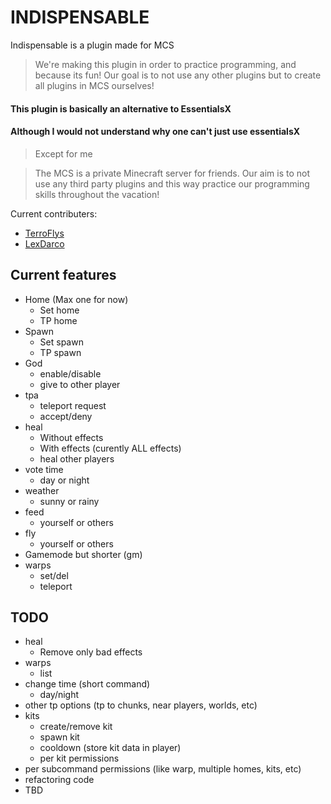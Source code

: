 # INDISPENSABLE

Indispensable is a plugin made for MCS

> We're making this plugin in order to practice programming, and because its fun!
> Our goal is to not use any other plugins but to create all plugins in MCS ourselves!


#### This plugin is basically an alternative to EssentialsX
#### Although I would not understand why one can't just use essentialsX

> Except for me

> The MCS is a private Minecraft server for friends. 
Our aim is to not use any third party plugins and this way practice our programming skills 
throughout the vacation!

Current contributers:
* [TerroFlys](https://github.com/TerroFlys)
* [LexDarco](https://github.com/LexDarcoz)


## Current features
* Home (Max one for now)
  * Set home
  * TP home
* Spawn
  * Set spawn
  * TP spawn
* God
  * enable/disable
  * give to other player
* tpa
  * teleport request
  * accept/deny
* heal
  * Without effects
  * With effects (curently ALL effects)
  * heal other players
* vote time
  * day or night
* weather
  * sunny or rainy
* feed
  * yourself or others
* fly
  * yourself or others
* Gamemode but shorter (gm)
* warps
  * set/del
  * teleport


## TODO
* heal
  * Remove only bad effects
* warps
  * list 
* change time (short command)
  * day/night 
* other tp options (tp to chunks, near players, worlds, etc)
* kits
  * create/remove kit
  * spawn kit
  * cooldown (store kit data in player)
  * per kit permissions
* per subcommand permissions (like warp, multiple homes, kits, etc)
* refactoring code
* TBD
